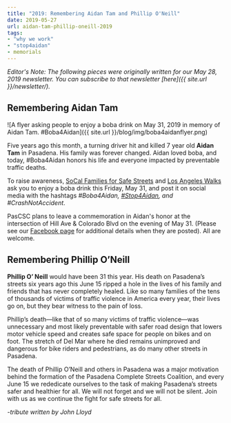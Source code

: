 ```yaml
---
title: "2019: Remembering Aidan Tam and Phillip O'Neill"
date: 2019-05-27
url: aidan-tam-phillip-oneill-2019
tags:
- "why we work"
- "stop4aidan"
- memorials
---
```


*Editor's Note: The following pieces were originally written for our May 28, 2019 newsletter. You can subscribe to that newsletter [here]({{ site.url }}/newsletter/).*

## Remembering Aidan Tam

![A flyer asking people to enjoy a boba drink on May 31, 2019 in memory of Aidan Tam. #Boba4Aidan]({{ site.url }}/blog/img/boba4aidanflyer.png)

Five years ago this month, a turning driver hit and killed 7 year old **Aidan Tam** in Pasadena. His family was forever changed. Aidan loved boba, and today, #Boba4Aidan honors his life and everyone impacted by preventable traffic deaths.

To raise awareness, [SoCal Families for Safe Streets](http://www.losangeleswalks.org/fss) and [Los Angeles Walks](https://www.facebook.com/losangeleswalks/) ask you to enjoy a boba drink this Friday, May 31, and post it on social media with the hashtags *#Boba4Aidan, [#Stop4Aidan](http://www.stop4aidan.org/), and #CrashNotAccident*.

PasCSC plans to leave a commemoration in Aidan's honor at the intersection of Hill Ave & Colorado Blvd on the evening of May 31. (Please see our [Facebook page](https://www.facebook.com/PasadenaCSC/events/) for additional details when they are posted). All are welcome.


## Remembering Phillip O’Neill 

**Phillip O’ Neill** would have been 31 this year. His death on Pasadena’s streets six years ago this June 15 ripped a hole in the lives of his family and friends that has never completely healed. Like so many families of the tens of thousands of victims of traffic violence in America every year, their lives go on, but they bear witness to the pain of loss.

Phillip’s death—like that of so many victims of traffic violence—was unnecessary and most likely preventable with safer road design that lowers motor vehicle speed and creates safe space for people on bikes and on foot. The stretch of Del Mar where he died remains unimproved and dangerous for bike riders and pedestrians, as do many other streets in Pasadena.

The death of Phillip O’Neill and others in Pasadena was a major motivation behind the formation of the Pasadena Complete Streets Coalition, and every June 15 we rededicate ourselves to the task of making Pasadena’s streets safer and healthier for all. We will not forget and we will not be silent. Join with us as we continue the fight for safe streets for all.

*-tribute written by John Lloyd*